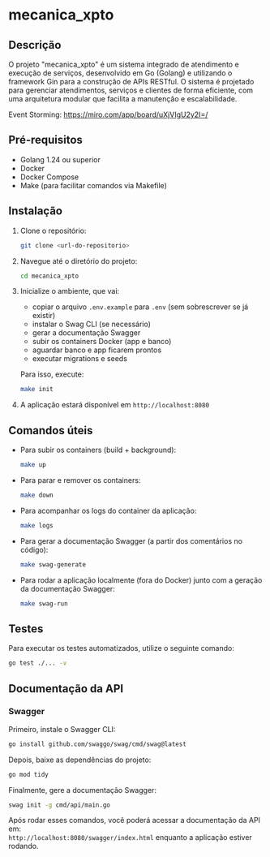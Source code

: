 
# mecanica_xpto

## Descrição

O projeto "mecanica_xpto" é um sistema integrado de atendimento e execução de serviços, desenvolvido em Go (Golang) e utilizando o framework Gin para a construção de APIs RESTful. O sistema é projetado para gerenciar atendimentos, serviços e clientes de forma eficiente, com uma arquitetura modular que facilita a manutenção e escalabilidade.

Event Storming: <https://miro.com/app/board/uXjVIgU2y2I=/>

## Pré-requisitos

- Golang 1.24 ou superior  
- Docker  
- Docker Compose  
- Make (para facilitar comandos via Makefile)

## Instalação

1. Clone o repositório:

   ```bash
   git clone <url-do-repositorio>
   ```

2. Navegue até o diretório do projeto:

   ```bash
   cd mecanica_xpto
   ```

3. Inicialize o ambiente, que vai:
   - copiar o arquivo `.env.example` para `.env` (sem sobrescrever se já existir)
   - instalar o Swag CLI (se necessário)
   - gerar a documentação Swagger
   - subir os containers Docker (app e banco)
   - aguardar banco e app ficarem prontos
   - executar migrations e seeds

   Para isso, execute:

   ```bash
   make init
   ```

4. A aplicação estará disponível em `http://localhost:8080`

## Comandos úteis

- Para subir os containers (build + background):

  ```bash
  make up
  ```

- Para parar e remover os containers:

  ```bash
  make down
  ```

- Para acompanhar os logs do container da aplicação:

  ```bash
  make logs
  ```

- Para gerar a documentação Swagger (a partir dos comentários no código):

  ```bash
  make swag-generate
  ```

- Para rodar a aplicação localmente (fora do Docker) junto com a geração da documentação Swagger:

  ```bash
  make swag-run
  ```

## Testes

Para executar os testes automatizados, utilize o seguinte comando:

```bash
go test ./... -v
```

## Documentação da API

### Swagger

Primeiro, instale o Swagger CLI:

```bash
go install github.com/swaggo/swag/cmd/swag@latest
```

Depois, baixe as dependências do projeto:

```bash
go mod tidy
```

Finalmente, gere a documentação Swagger:

```bash
swag init -g cmd/api/main.go
```

Após rodar esses comandos, você poderá acessar a documentação da API em:  
`http://localhost:8080/swagger/index.html` enquanto a aplicação estiver rodando.
